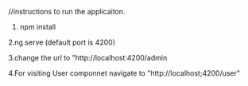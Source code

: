 
//instructions to run the applicaiton.

1. npm install 

2.ng serve (default port is 4200)

3.change the url to "http://localhost:4200/admin

4.For visiting User componnet navigate to "http://localhost;4200/user"


